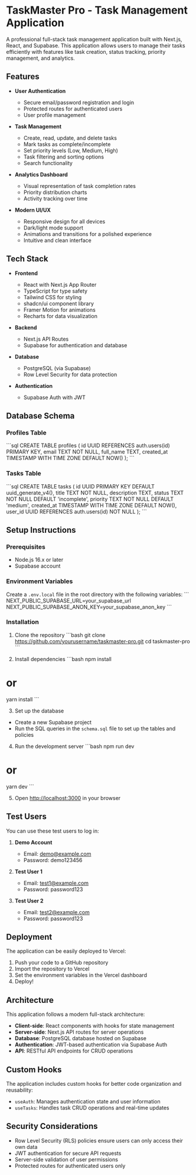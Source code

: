# TaskMaster Pro - Task Management Application

A professional full-stack task management application built with Next.js, React, and Supabase. This application allows users to manage their tasks efficiently with features like task creation, status tracking, priority management, and analytics.

## Features

- **User Authentication**
  - Secure email/password registration and login
  - Protected routes for authenticated users
  - User profile management

- **Task Management**
  - Create, read, update, and delete tasks
  - Mark tasks as complete/incomplete
  - Set priority levels (Low, Medium, High)
  - Task filtering and sorting options
  - Search functionality

- **Analytics Dashboard**
  - Visual representation of task completion rates
  - Priority distribution charts
  - Activity tracking over time

- **Modern UI/UX**
  - Responsive design for all devices
  - Dark/light mode support
  - Animations and transitions for a polished experience
  - Intuitive and clean interface

## Tech Stack

- **Frontend**
  - React with Next.js App Router
  - TypeScript for type safety
  - Tailwind CSS for styling
  - shadcn/ui component library
  - Framer Motion for animations
  - Recharts for data visualization

- **Backend**
  - Next.js API Routes
  - Supabase for authentication and database

- **Database**
  - PostgreSQL (via Supabase)
  - Row Level Security for data protection

- **Authentication**
  - Supabase Auth with JWT

## Database Schema

### Profiles Table
\`\`\`sql
CREATE TABLE profiles (
  id UUID REFERENCES auth.users(id) PRIMARY KEY,
  email TEXT NOT NULL,
  full_name TEXT,
  created_at TIMESTAMP WITH TIME ZONE DEFAULT NOW()
);
\`\`\`

### Tasks Table
\`\`\`sql
CREATE TABLE tasks (
  id UUID PRIMARY KEY DEFAULT uuid_generate_v4(),
  title TEXT NOT NULL,
  description TEXT,
  status TEXT NOT NULL DEFAULT 'incomplete',
  priority TEXT NOT NULL DEFAULT 'medium',
  created_at TIMESTAMP WITH TIME ZONE DEFAULT NOW(),
  user_id UUID REFERENCES auth.users(id) NOT NULL
);
\`\`\`

## Setup Instructions

### Prerequisites
- Node.js 16.x or later
- Supabase account

### Environment Variables
Create a `.env.local` file in the root directory with the following variables:
\`\`\`
NEXT_PUBLIC_SUPABASE_URL=your_supabase_url
NEXT_PUBLIC_SUPABASE_ANON_KEY=your_supabase_anon_key
\`\`\`

### Installation

1. Clone the repository
\`\`\`bash
git clone https://github.com/yourusername/taskmaster-pro.git
cd taskmaster-pro
\`\`\`

2. Install dependencies
\`\`\`bash
npm install
# or
yarn install
\`\`\`

3. Set up the database
- Create a new Supabase project
- Run the SQL queries in the `schema.sql` file to set up the tables and policies

4. Run the development server
\`\`\`bash
npm run dev
# or
yarn dev
\`\`\`

5. Open [http://localhost:3000](http://localhost:3000) in your browser

## Test Users

You can use these test users to log in:

1. **Demo Account**
   - Email: demo@example.com
   - Password: demo123456

2. **Test User 1**
   - Email: test1@example.com
   - Password: password123

3. **Test User 2**
   - Email: test2@example.com
   - Password: password123

## Deployment

The application can be easily deployed to Vercel:

1. Push your code to a GitHub repository
2. Import the repository to Vercel
3. Set the environment variables in the Vercel dashboard
4. Deploy!

## Architecture

This application follows a modern full-stack architecture:

- **Client-side**: React components with hooks for state management
- **Server-side**: Next.js API routes for server operations
- **Database**: PostgreSQL database hosted on Supabase
- **Authentication**: JWT-based authentication via Supabase Auth
- **API**: RESTful API endpoints for CRUD operations

## Custom Hooks

The application includes custom hooks for better code organization and reusability:

- `useAuth`: Manages authentication state and user information
- `useTasks`: Handles task CRUD operations and real-time updates

## Security Considerations

- Row Level Security (RLS) policies ensure users can only access their own data
- JWT authentication for secure API requests
- Server-side validation of user permissions
- Protected routes for authenticated users only

